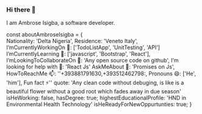 ### Hi there 👋
I am Ambrose Isigba, a software developer. <br>


const aboutAmbroseIsigba = { <br>
Nationality: 'Delta Nigeria',
Residence: 'Veneto Italy',
I’mCurrentlyWorkingOn 🔭: ['TodoListApp', 'UnitTesting', 'API']
I’mCurrentlyLearning  🌱: ['javascript', 'Bootstrap', 'React'],
I’mLookingToCollaborateOn 👯: 'Any open source code on github',
I’m looking for help with 🤔: 'React Js'
AskMeAbout 💬: 'Promises on Js',
HowToReachMe 📫: ''+393881791630,+393512462798:,
Pronouns 😄: ['He', 'him'],
Fun fact ⚡''
quote: 'Any clean code without debuging, is like is a beautiful flower  without a good root which fades away in due season'
isHeWorking: false,
hasDegree: true;
highestEducationalProfile: 'HND in Environmental Health Technology'
isHeReadyForNewOppurtunties: true;
}
